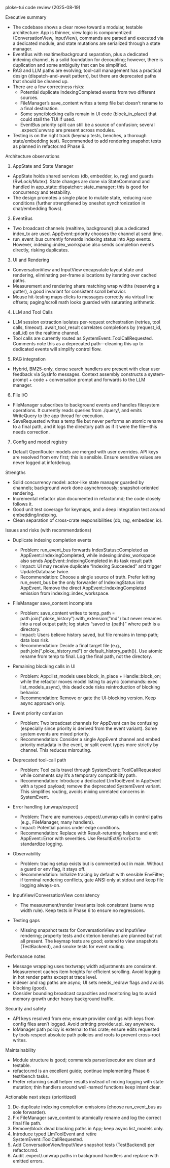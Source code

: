 ploke-tui code review (2025-08-19)

Executive summary
- The codebase shows a clear move toward a modular, testable architecture: App is thinner, view logic is componentized (ConversationView, InputView), commands are parsed and executed via a dedicated module, and state mutations are serialized through a state manager.
- EventBus with realtime/background separation, plus a dedicated indexing channel, is a solid foundation for decoupling; however, there is duplication and some ambiguity that can be simplified.
- RAG and LLM paths are evolving; tool-call management has a practical design (dispatch-and-await pattern), but there are deprecated paths that should be cleaned up.
- There are a few correctness risks:
  - Potential duplicate IndexingCompleted events from two different sources.
  - FileManager’s save_content writes a temp file but doesn’t rename to a final destination.
  - Some sync/blocking calls remain in UI code (block_in_place) that could stall the TUI if used.
  - EventBus priority split can still be a source of confusion; several .expect/.unwrap are present across modules.
- Testing is on the right track (keymap tests, benches, a thorough state/embedding test). Recommended to add rendering snapshot tests as planned in refactor.md Phase 6.

Architecture observations

1) AppState and State Manager
- AppState holds shared services (db, embedder, io, rag) and guards (RwLock/Mutex). State changes are done via StateCommand and handled in app_state::dispatcher::state_manager; this is good for concurrency and testability.
- The design promotes a single place to mutate state, reducing race conditions (further strengthened by oneshot synchronization in chat/embedding flows).

2) EventBus
- Two broadcast channels (realtime, background) plus a dedicated index_tx are used. AppEvent::priority chooses the channel at send time.
- run_event_bus currently forwards indexing status into App events. However, indexing::index_workspace also sends completion events directly, risking duplicates.

3) UI and Rendering
- ConversationView and InputView encapsulate layout state and rendering, eliminating per-frame allocations by iterating over cached paths.
- Measurement and rendering share matching wrap widths (reserving a gutter), a good invariant for consistent scroll behavior.
- Mouse hit-testing maps clicks to messages correctly via virtual line offsets; paging/scroll math looks guarded with saturating arithmetic.

4) LLM and Tool Calls
- LLM session extraction isolates per-request orchestration (retries, tool calls, timeout). await_tool_result correlates completions by (request_id, call_id) on the realtime channel.
- Tool calls are currently routed as SystemEvent::ToolCallRequested. Comments note this as a deprecated path—cleaning this up to dedicated events will simplify control flow.

5) RAG integration
- Hybrid, BM25-only, dense search handlers are present with clear user feedback via SysInfo messages. Context assembly constructs a system-prompt + code + conversation prompt and forwards to the LLM manager.

6) File I/O
- FileManager subscribes to background events and handles filesystem operations. It currently reads queries from ./query/<file>, and emits WriteQuery to the app thread for execution.
- SaveRequested writes a temp file but never performs an atomic rename to a final path, and it logs the directory path as if it were the file—this needs correction.

7) Config and model registry
- Default OpenRouter models are merged with user overrides. API keys are resolved from env first; this is sensible. Ensure sensitive values are never logged at info/debug.

Strengths
- Solid concurrency model: actor-like state manager guarded by channels; background work done asynchronously; snapshot-oriented rendering.
- Incremental refactor plan documented in refactor.md; the code closely follows it.
- Good unit test coverage for keymaps, and a deep integration test around embedding/indexing.
- Clean separation of cross-crate responsibilities (db, rag, embedder, io).

Issues and risks (with recommendations)
- Duplicate indexing completion events
  - Problem: run_event_bus forwards IndexStatus::Completed as AppEvent::IndexingCompleted, while indexing::index_workspace also sends AppEvent::IndexingCompleted in its task result path.
  - Impact: UI may receive duplicate “Indexing Succeeded” and trigger UpdateDatabase twice.
  - Recommendation: Choose a single source of truth. Prefer letting run_event_bus be the only forwarder of IndexingStatus into AppEvent. Remove the direct AppEvent::IndexingCompleted emission from indexing::index_workspace.

- FileManager save_content incomplete
  - Problem: save_content writes to temp_path = path.join(".ploke_history").with_extension("md") but never renames into a real output path; log states “saved to {path}” where path is a directory.
  - Impact: Users believe history saved, but file remains in temp path; data loss risk.
  - Recommendation: Decide a final target file (e.g., path.join(".ploke_history.md") or default_history_path()). Use atomic rename from temp to final. Log the final path, not the directory.

- Remaining blocking calls in UI
  - Problem: App::list_models uses block_in_place + Handle::block_on; while the refactor moves model listing to async (commands::exec list_models_async), this dead code risks reintroduction of blocking behavior.
  - Recommendation: Remove or gate the UI-blocking version. Keep async approach only.

- Event priority confusion
  - Problem: Two broadcast channels for AppEvent can be confusing (especially since priority is derived from the event variant). Some system events are mixed priority.
  - Recommendation: Consider a single AppEvent channel and embed priority metadata in the event, or split event types more strictly by channel. This reduces misrouting.

- Deprecated tool-call path
  - Problem: Tool calls travel through SystemEvent::ToolCallRequested while comments say it’s a temporary compatibility path.
  - Recommendation: Introduce a dedicated LlmToolEvent in AppEvent with a typed payload; remove the deprecated SystemEvent variant. This simplifies routing, avoids mixing unrelated concerns in SystemEvent.

- Error handling (unwrap/expect)
  - Problem: There are numerous .expect/.unwrap calls in control paths (e.g., FileManager, many handlers).
  - Impact: Potential panics under edge conditions.
  - Recommendation: Replace with Result-returning helpers and emit AppEvent::Error with severities. Use ResultExt/ErrorExt to standardize logging.

- Observability
  - Problem: tracing setup exists but is commented out in main. Without a guard or env flag, it stays off.
  - Recommendation: Initialize tracing by default with sensible EnvFilter; if terminal rendering conflicts, gate ANSI only at stdout and keep file logging always-on.

- InputView/ConversationView consistency
  - The measurement/render invariants look consistent (same wrap width rule). Keep tests in Phase 6 to ensure no regressions.

- Testing gaps
  - Missing snapshot tests for ConversationView and InputView rendering; property tests and criterion benches are planned but not all present. The keymap tests are good; extend to view snapshots (TestBackend), and smoke tests for event routing.

Performance notes
- Message wrapping uses textwrap; width adjustments are consistent. Measurement caches item heights for efficient scrolling. Avoid logging in hot render paths except at trace level.
- indexer and rag paths are async; UI sets needs_redraw flags and avoids blocking (good).
- Consider bounding broadcast capacities and monitoring lag to avoid memory growth under heavy background traffic.

Security and safety
- API keys resolved from env; ensure provider configs with keys from config files aren’t logged. Avoid printing provider.api_key anywhere.
- IoManager path policy is external to this crate; ensure edits requested by tools respect absolute path policies and roots to prevent cross-root writes.

Maintainability
- Module structure is good; commands parser/executor are clean and testable.
- refactor.md is an excellent guide; continue implementing Phase 6 test/bench tasks.
- Prefer returning small helper results instead of mixing logging with state mutation; thin handlers around well-named functions keep intent clear.

Actionable next steps (prioritized)
1) De-duplicate indexing completion emissions (choose run_event_bus as sole forwarder).
2) Fix FileManager save_content to atomically rename and log the correct final file path.
3) Remove/block dead blocking paths in App; keep async list_models only.
4) Introduce typed LlmToolEvent and retire SystemEvent::ToolCallRequested.
5) Add ConversationView/InputView snapshot tests (TestBackend) per refactor.md.
6) Audit .expect/.unwrap paths in background handlers and replace with emitted errors.

